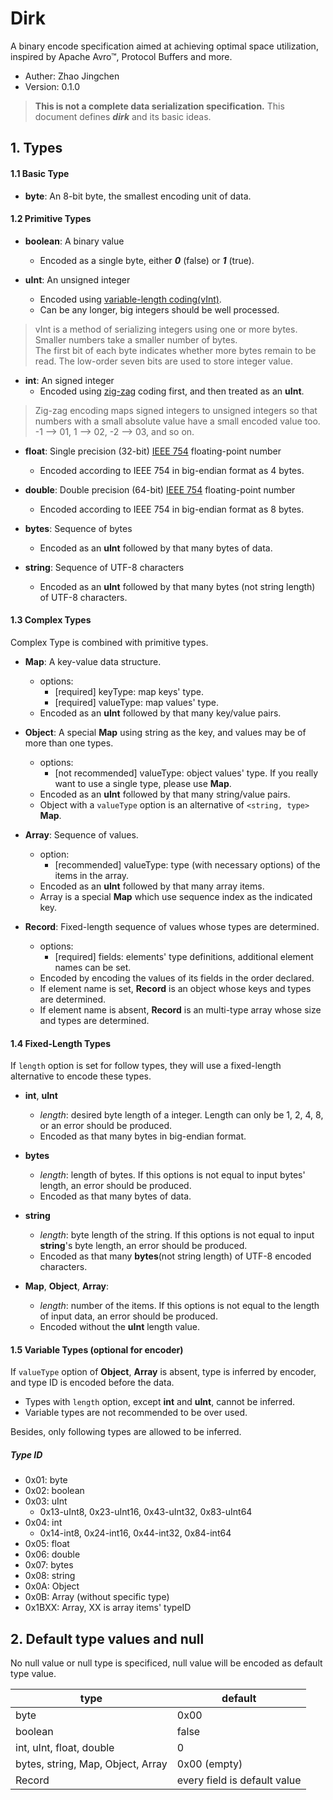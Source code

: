 Dirk
=================
A binary encode specification aimed at achieving optimal space utilization, inspired by Apache Avro™, Protocol Buffers and more.

* Auther: Zhao Jingchen
* Version: 0.1.0

> **This is not a complete data serialization specification.**
This document defines ___dirk___ and its basic ideas.

## 1. Types

#### 1.1 Basic Type
- __byte__: An 8-bit byte, the smallest encoding unit of data.

#### 1.2 Primitive Types
- __boolean__: A binary value
    + Encoded as a single byte, either ___0___ (false) or ___1___ (true).

- __uInt__: An unsigned integer
    + Encoded using [variable-length coding(vInt)](http://lucene.apache.org/core/3_5_0/fileformats.html#VInt).
    + Can be any longer, big integers should be well processed.

> vInt is a method of serializing integers using one or more bytes. Smaller numbers take a smaller number of bytes.<br>
> The first bit of each byte indicates whether more bytes remain to be read. The low-order seven bits are used to store integer value.

- __int__: An signed integer
    + Encoded using [zig-zag](https://developers.google.com/protocol-buffers/docs/encoding?csw=1#types) coding first, and then treated as an __uInt__.

> Zig-zag encoding maps signed integers to unsigned integers so that numbers with a small absolute value have a small encoded value too.<br>
> -1 --> 01, 1 --> 02, -2 --> 03, and so on.

- __float__: Single precision (32-bit) [IEEE 754](http://en.wikipedia.org/wiki/IEEE_floating_point) floating-point number
    + Encoded according to IEEE 754 in big-endian format as 4 bytes.

- __double__: Double precision (64-bit) [IEEE 754](http://en.wikipedia.org/wiki/IEEE_floating_point) floating-point number
    + Encoded according to IEEE 754 in big-endian format as 8 bytes.

- __bytes__: Sequence of bytes
    + Encoded as an __uInt__ followed by that many bytes of data.

- __string__: Sequence of UTF-8 characters
    + Encoded as an __uInt__ followed by that many bytes (not string length) of UTF-8 characters.

#### 1.3 Complex Types
Complex Type is combined with primitive types.

- __Map__: A key-value data structure.
    + options:
        * [required] keyType: map keys' type.
        * [required] valueType: map values' type.
    + Encoded as an __uInt__ followed by that many key/value pairs.

- __Object__: A special __Map__ using string as the key, and values may be of more than one types.
    + options:
        * [not recommended] valueType: object values' type. If you really want to use a single type, please use __Map__.
    + Encoded as an __uInt__ followed by that many string/value pairs.
    + Object with a `valueType` option is an alternative of `<string, type>` __Map__.

- __Array__: Sequence of values.
    + option:
        * [recommended] valueType: type (with necessary options) of the items in the array.
    + Encoded as an __uInt__ followed by that many array items.
    + Array is a special __Map__ which use sequence index as the indicated key.

- __Record__: Fixed-length sequence of values whose types are determined.
    + options:
        * [required] fields: elements' type definitions, additional element names can be set.
    + Encoded by encoding the values of its fields in the order declared.
    + If element name is set, __Record__ is an object whose keys and types are determined.
    + If element name is absent, __Record__ is an multi-type array whose size and types are determined.

#### 1.4 Fixed-Length Types
If `length` option is set for follow types, they will use a fixed-length alternative to encode these types.

- __int__, __uInt__
    + _length_: desired byte length of a integer. Length can only be 1, 2, 4, 8, or an error should be produced.
    + Encoded as that many bytes in big-endian format.

- __bytes__
    + _length_: length of bytes. If this options is not equal to input bytes' length, an error should be produced.
    + Encoded as that many bytes of data.

- __string__
    + _length_: byte length of the string. If this options is not equal to input __string__'s byte length, an error should be produced.
    + Encoded as that many **bytes**(not string length) of UTF-8 encoded characters.

- __Map__, __Object__, __Array__:
    + _length_: number of the items. If this options is not equal to the length of input data, an error should be produced.
    + Encoded without the __uInt__ length value.

#### 1.5 Variable Types (optional for encoder)
If `valueType` option of __Object__, __Array__ is absent, type is inferred by encoder, and type ID is encoded before the data.

- Types with `length` option, except __int__ and __uInt__, cannot be inferred.
- Variable types are not recommended to be over used.

Besides, only following types are allowed to be inferred.
##### Type ID
- 0x01: byte
- 0x02: boolean
- 0x03: uInt
    + 0x13-uInt8, 0x23-uInt16, 0x43-uInt32, 0x83-uInt64
- 0x04: int
    + 0x14-int8, 0x24-int16, 0x44-int32, 0x84-int64
- 0x05: float
- 0x06: double
- 0x07: bytes
- 0x08: string
- 0x0A: Object
- 0x0B: Array (without specific type)
- 0x1BXX: Array, XX is array items' typeID

## 2. Default type values and null
No null value or null type is specificed, null value will be encoded as default type value.

| type | default |
|-------|--------|
| byte | 0x00 |
| boolean | false |
| int, uInt, float, double | 0 |
| bytes, string, Map, Object, Array | 0x00 (empty) |
| Record | every field is default value |
